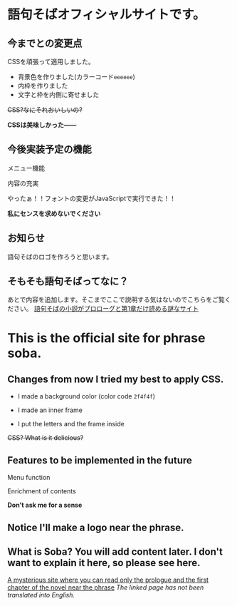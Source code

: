 # 語句そばオフィシャルサイトです。
## 今までとの変更点
CSSを頑張って適用しました。
- 背景色を作りました(カラーコード`eeeeee`)
- 内枠を作りました
- 文字と枠を内側に寄せました

~~CSS?なにそれおいしいの?~~

**CSSは美味しかった——**

## 今後実装予定の機能
 メニュー機能
 
 内容の充実
 
 やったぁ！！フォントの変更がJavaScriptで実行できた！！

**私にセンスを求めないでください**

## お知らせ
語句そばのロゴを作ろうと思います。

## そもそも語句そばってなに？
あとで内容を追加します。そこまでここで説明する気はないのでこちらをご覧ください。
[語句そばの小説がプロローグと第1章だけ読める謎なサイト](https://scratch.mit.edu/projects/378226993)


# This is the official site for phrase soba. 
## Changes from now I tried my best to apply CSS. 
- I made a background color (color code `2f4f4f`) 

- I made an inner frame 

- I put the letters and the frame inside 

~~CSS? What is it delicious?~~ 

## Features to be implemented in the future 
Menu function 

Enrichment of contents 

**Don't ask me for a sense**

## Notice I'll make a logo near the phrase. 

## What is Soba? You will add content later. I don't want to explain it here, so please see here. 
[A mysterious site where you can read only the prologue and the first chapter of the novel near the phrase](https://scratch.mit.edu/projects/378226993)
*The linked page has not been translated into English.*
